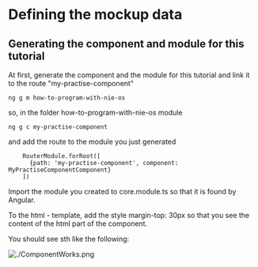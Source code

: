 # Defining the mockup data

## Generating the component and module for this tutorial
At first, generate the component and the module for this tutorial and link it to the route "my-practise-component"

```ng g m how-to-program-with-nie-os```

so, in the folder how-to-program-with-nie-os module

```ng g c my-practise-component```

and add the route to the module you just generated

```
    RouterModule.forRoot([
      {path: 'my-practise-component', component: MyPractiseComponentComponent}
    ])
```


Import the module you created to core.module.ts so that it is found by Angular.

To the html - template, add the style margin-top: 30px so that you see the content of the html part of the component.

You should see sth like the following:

![./ComponentWorks.png](./ComponentWorks.png)